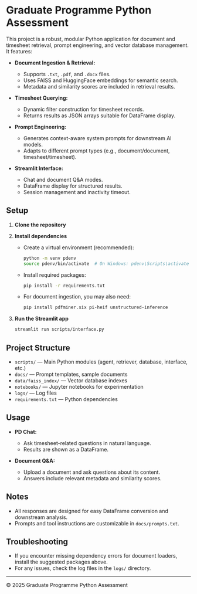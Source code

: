 # Graduate Programme Python Assessment

This project is a robust, modular Python application for document and timesheet retrieval, prompt engineering, and vector database management. It features:

- **Document Ingestion & Retrieval:**

  - Supports `.txt`, `.pdf`, and `.docx` files.
  - Uses FAISS and HuggingFace embeddings for semantic search.
  - Metadata and similarity scores are included in retrieval results.

- **Timesheet Querying:**

  - Dynamic filter construction for timesheet records.
  - Returns results as JSON arrays suitable for DataFrame display.

- **Prompt Engineering:**

  - Generates context-aware system prompts for downstream AI models.
  - Adapts to different prompt types (e.g., document/document, timesheet/timesheet).

- **Streamlit Interface:**
  - Chat and document Q&A modes.
  - DataFrame display for structured results.
  - Session management and inactivity timeout.

## Setup

1. **Clone the repository**

2. **Install dependencies**

   - Create a virtual environment (recommended):
     ```sh
     python -m venv pdenv
     source pdenv/bin/activate  # On Windows: pdenv\Scripts\activate
     ```
   - Install required packages:
     ```sh
     pip install -r requirements.txt
     ```
   - For document ingestion, you may also need:
     ```sh
     pip install pdfminer.six pi-heif unstructured-inference
     ```

3. **Run the Streamlit app**
   ```sh
   streamlit run scripts/interface.py
   ```

## Project Structure

- `scripts/` — Main Python modules (agent, retriever, database, interface, etc.)
- `docs/` — Prompt templates, sample documents
- `data/faiss_index/` — Vector database indexes
- `notebooks/` — Jupyter notebooks for experimentation
- `logs/` — Log files
- `requirements.txt` — Python dependencies

## Usage

- **PD Chat:**

  - Ask timesheet-related questions in natural language.
  - Results are shown as a DataFrame.

- **Document Q&A:**
  - Upload a document and ask questions about its content.
  - Answers include relevant metadata and similarity scores.

## Notes

- All responses are designed for easy DataFrame conversion and downstream analysis.
- Prompts and tool instructions are customizable in `docs/prompts.txt`.

## Troubleshooting

- If you encounter missing dependency errors for document loaders, install the suggested packages above.
- For any issues, check the log files in the `logs/` directory.

---

© 2025 Graduate Programme Python Assessment
